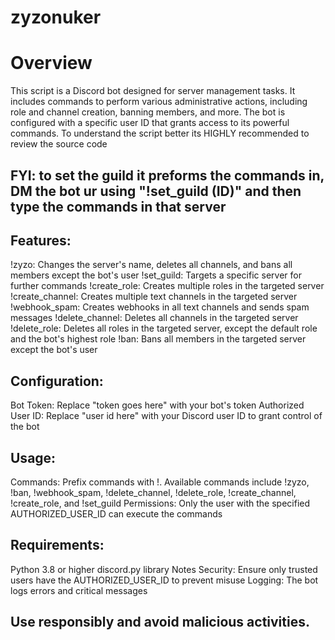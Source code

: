 # zyzonuker

# Overview
This script is a Discord bot designed for server management tasks. It includes commands to perform various administrative actions, including role and channel creation, banning members, and more. The bot is configured with a specific user ID that grants access to its powerful commands. To understand the script better its HIGHLY recommended to review the source code

## FYI: to set the guild it preforms the commands in, DM the bot ur using "!set_guild (ID)" and then type the commands in that server

## Features:

!zyzo: Changes the server's name, deletes all channels, and bans all members except the bot's user
!set_guild: Targets a specific server for further commands
!create_role: Creates multiple roles in the targeted server
!create_channel: Creates multiple text channels in the targeted server
!webhook_spam: Creates webhooks in all text channels and sends spam messages
!delete_channel: Deletes all channels in the targeted server
!delete_role: Deletes all roles in the targeted server, except the default role and the bot's highest role
!ban: Bans all members in the targeted server except the bot's user



## Configuration:
Bot Token: Replace "token goes here" with your bot's token
Authorized User ID: Replace "user id here" with your Discord user ID to grant control of the bot



## Usage:
Commands: Prefix commands with !. Available commands include !zyzo, !ban, !webhook_spam, !delete_channel, !delete_role, !create_channel, !create_role, and !set_guild
Permissions: Only the user with the specified AUTHORIZED_USER_ID can execute the commands



## Requirements:
Python 3.8 or higher
discord.py library
Notes
Security: Ensure only trusted users have the AUTHORIZED_USER_ID to prevent misuse
Logging: The bot logs errors and critical messages


## Use responsibly and avoid malicious activities.
